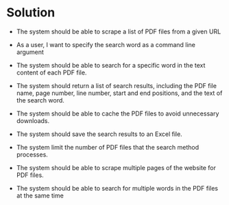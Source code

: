 # Solution

- The system should be able to scrape a list of PDF files from a given URL

- As a user, I want to specify the search word as a command line argument

- The system should be able to search for a specific word in the text content of each PDF file.

- The system should return a list of search results, including the PDF file name, page number, line number, start and end positions, and the text of the search word.

- The system should be able to cache the PDF files to avoid unnecessary downloads.

- The system should save the search results to an Excel file.

- The system limit the number of PDF files that the search method processes.

- The system should be able to scrape multiple pages of the website for PDF files.

- The system should be able to search for multiple words in the PDF files at the same time
